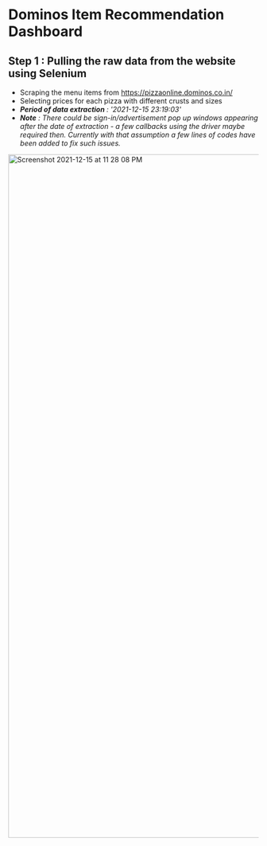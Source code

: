# Dominos Item Recommendation Dashboard


## Step 1 : Pulling the raw data from the website using Selenium

- Scraping the menu items from https://pizzaonline.dominos.co.in/
- Selecting prices for each pizza with different crusts and sizes
- _**Period of data extraction** : '2021-12-15 23:19:03'_
- _**Note** : There could be sign-in/advertisement pop up windows appearing after the date of extraction - a few callbacks using the driver maybe required then. Currently with that assumption a few lines of codes have been added to fix such issues._


<img width="1374" alt="Screenshot 2021-12-15 at 11 28 08 PM" src="https://user-images.githubusercontent.com/86509452/146240072-fee8110c-db25-4ee4-ada1-2ebded4727f5.png">
